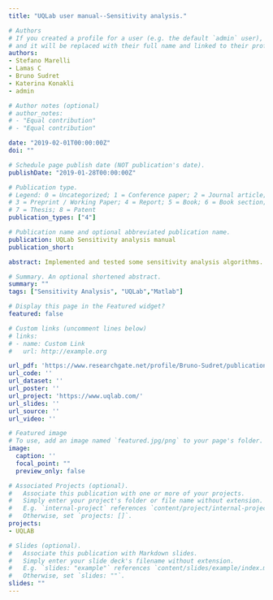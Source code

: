 ```yaml
---
title: "UQLab user manual--Sensitivity analysis."

# Authors
# If you created a profile for a user (e.g. the default `admin` user), write the username (folder name) here 
# and it will be replaced with their full name and linked to their profile.
authors:
- Stefano Marelli
- Lamas C
- Bruno Sudret
- Katerina Konakli
- admin

# Author notes (optional)
# author_notes:
# - "Equal contribution"
# - "Equal contribution"

date: "2019-02-01T00:00:00Z"
doi: ""

# Schedule page publish date (NOT publication's date).
publishDate: "2019-01-28T00:00:00Z"

# Publication type.
# Legend: 0 = Uncategorized; 1 = Conference paper; 2 = Journal article;
# 3 = Preprint / Working Paper; 4 = Report; 5 = Book; 6 = Book section;
# 7 = Thesis; 8 = Patent
publication_types: ["4"]

# Publication name and optional abbreviated publication name.
publication: UQLab Sensitivity analysis manual
publication_short: 

abstract: Implemented and tested some sensitivity analysis algorithms. Also contributed to the Polynomial Chaos module of UQLab.

# Summary. An optional shortened abstract.
summary: ""
tags: ["Sensitivity Analysis", "UQLab","Matlab"]

# Display this page in the Featured widget?
featured: false 

# Custom links (uncomment lines below)
# links:
# - name: Custom Link
#   url: http://example.org

url_pdf: 'https://www.researchgate.net/profile/Bruno-Sudret/publication/281232608_UQLab_user_manual_-_Sensitivity_analysis/links/55dc1cae08aed6a199ac7599/UQLab-user-manual-Sensitivity-analysis.pdf'
url_code: ''
url_dataset: ''
url_poster: ''
url_project: 'https://www.uqlab.com/'
url_slides: ''
url_source: ''
url_video: ''

# Featured image
# To use, add an image named `featured.jpg/png` to your page's folder. 
image:
  caption: ''
  focal_point: ""
  preview_only: false

# Associated Projects (optional).
#   Associate this publication with one or more of your projects.
#   Simply enter your project's folder or file name without extension.
#   E.g. `internal-project` references `content/project/internal-project/index.md`.
#   Otherwise, set `projects: []`.
projects:
- UQLAB 

# Slides (optional).
#   Associate this publication with Markdown slides.
#   Simply enter your slide deck's filename without extension.
#   E.g. `slides: "example"` references `content/slides/example/index.md`.
#   Otherwise, set `slides: ""`.
slides: ""
---
```


